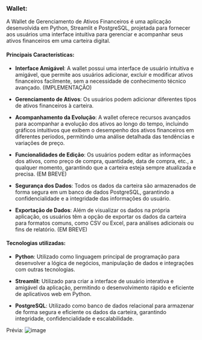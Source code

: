 ### Wallet:

A Wallet de Gerenciamento de Ativos Financeiros é uma aplicação desenvolvida em Python, Streamlit e PostgreSQL, projetada para fornecer aos usuários uma interface intuitiva para gerenciar e acompanhar seus ativos financeiros em uma carteira digital.

#### Principais Características:

- **Interface Amigável**: A wallet possui uma interface de usuário intuitiva e amigável, que permite aos usuários adicionar, excluir e modificar ativos financeiros facilmente, sem a necessidade de conhecimento técnico avançado. (IMPLEMENTAÇÃO)

- **Gerenciamento de Ativos**: Os usuários podem adicionar diferentes tipos de ativos financeiros à carteira.

- **Acompanhamento da Evolução**: A wallet oferece recursos avançados para acompanhar a evolução dos ativos ao longo do tempo, incluindo gráficos intuitivos que exibem o desempenho dos ativos financeiros em diferentes períodos, permitindo uma análise detalhada das tendências e variações de preço.

- **Funcionalidades de Edição**: Os usuários podem editar as informações dos ativos, como preço de compra, quantidade, data de compra, etc., a qualquer momento, garantindo que a carteira esteja sempre atualizada e precisa. (EM BREVE)

- **Segurança dos Dados**: Todos os dados da carteira são armazenados de forma segura em um banco de dados PostgreSQL, garantindo a confidencialidade e a integridade das informações do usuário.

- **Exportação de Dados**: Além de visualizar os dados na própria aplicação, os usuários têm a opção de exportar os dados da carteira para formatos comuns, como CSV ou Excel, para análises adicionais ou fins de relatório. (EM BREVE)

#### Tecnologias utilizadas: 

- **Python**: Utilizado como linguagem principal de programação para desenvolver a lógica de negócios, manipulação de dados e integrações com outras tecnologias.

- **Streamlit**: Utilizado para criar a interface de usuário interativa e amigável da aplicação, permitindo o desenvolvimento rápido e eficiente de aplicativos web em Python.

- **PostgreSQL**: Utilizado como banco de dados relacional para armazenar de forma segura e eficiente os dados da carteira, garantindo integridade, confidencialidade e escalabilidade.

Prévia: 
![image](https://github.com/FilipeLiima/wallet/assets/131200594/84473101-4f40-4e71-b0a4-27c3238ff3b5)

